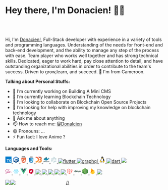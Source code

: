 # Hey there, I'm Donacien! 👨‍💻
<br />
<br />

Hi, I'm [Donacien!](), Full-Stack developer with experience in a variety of tools and programming languages. Understanding of the needs for front-end and back-end development, and the ability to manage any step of the process with ease. Team player who works well together and has strong technical skills. Dedicated, eager to work hard, pay close attention to detail, and have outstanding organizational abilities in order to contribute to the team's success. Driven to grow,learn, and succeed. 🚀 I'm from Cameroon.

**Talking about Personal Stuffs:**


- 🔭 I’m currently working on Building A Mini CMS
- 🌱 I’m currently learning Blockchain Technology
- 👯 I’m looking to collaborate on Blockchain Open Source Projects
- 🤔 I’m looking for help with improving my knowledge on blockchain technology
- 💬 Ask me about anything
- 📫 How to reach me: [@Donalcien](https://twitter.com/donalcien)
- 😄 Pronouns: ...
- ⚡ Fun fact: I love Anime ?

**Languages and Tools:**  
<br />
<a href="https://www.typescriptlang.org/" target="_blank" rel="noreferrer"> <img src="https://raw.githubusercontent.com/devicons/devicon/master/icons/typescript/typescript-original.svg" alt="typescript" width="20" height="20"/> 
<a href="https://www.w3schools.com/cpp/" target="_blank" rel="noreferrer"> <img src="https://raw.githubusercontent.com/devicons/devicon/master/icons/cplusplus/cplusplus-original.svg" alt="cplusplus" width="20" height="20"/>
<code><img height="20" src="https://raw.githubusercontent.com/github/explore/80688e429a7d4ef2fca1e82350fe8e3517d3494d/topics/html/html.png"></code>
<code><img height="20" src="https://raw.githubusercontent.com/github/explore/80688e429a7d4ef2fca1e82350fe8e3517d3494d/topics/css/css.png"></code>
 </a> <a href="https://d3js.org/" target="_blank" rel="noreferrer"> <img src="https://raw.githubusercontent.com/devicons/devicon/master/icons/d3js/d3js-original.svg" alt="d3js" width="20" height="20"/>
 <a href="https://www.docker.com/" target="_blank" rel="noreferrer"> <img src="https://raw.githubusercontent.com/devicons/devicon/master/icons/docker/docker-original-wordmark.svg" alt="docker" width="20" height="20"/>
 <a href="https://www.electronjs.org" target="_blank" rel="noreferrer"> <img src="https://raw.githubusercontent.com/devicons/devicon/master/icons/electron/electron-original.svg" alt="electron" width="20" height="20"/>  <a href="https://flutter.dev" target="_blank" rel="noreferrer"> <img src="https://www.vectorlogo.zone/logos/flutterio/flutterio-icon.svg" alt="flutter" width="20" height="20"/>
 <a href="https://graphql.org" target="_blank" rel="noreferrer"> <img src="https://www.vectorlogo.zone/logos/graphql/graphql-icon.svg" alt="graphql" width="20" height="20"/>
 <a href="https://www.linux.org/" target="_blank" rel="noreferrer"> <img src="https://raw.githubusercontent.com/devicons/devicon/master/icons/linux/linux-original.svg" alt="linux" width="20" height="20"/>
 </a> <a href="https://dart.dev" target="_blank" rel="noreferrer"> <img src="https://www.vectorlogo.zone/logos/dartlang/dartlang-icon.svg" alt="dart" width="20" height="20"/>
<code><img height="20" src="https://raw.githubusercontent.com/jmnote/z-icons/master/svg/javascript.svg"></code>

<code><img height="20" src="https://raw.githubusercontent.com/github/explore/80688e429a7d4ef2fca1e82350fe8e3517d3494d/topics/sass/sass.png"></code>
<code><img height="20" src="https://raw.githubusercontent.com/github/explore/80688e429a7d4ef2fca1e82350fe8e3517d3494d/topics/react/react.png"></code>
<code><img height="20" src="https://raw.githubusercontent.com/github/explore/80688e429a7d4ef2fca1e82350fe8e3517d3494d/topics/vue/vue.png"></code>
<code><img height="20" src="https://raw.githubusercontent.com/github/explore/80688e429a7d4ef2fca1e82350fe8e3517d3494d/topics/angular/angular.png"></code>
<code><img height="20" src="https://raw.githubusercontent.com/jmnote/z-icons/master/svg/bash.svg"></code>
<code><img height="20" src="https://raw.githubusercontent.com/jmnote/z-icons/master/svg/c.svg"></code>
<code><img height="20" src="https://raw.githubusercontent.com/jmnote/z-icons/master/16x16/python.png"></code>
<code><img height="20" src="https://raw.githubusercontent.com/jmnote/z-icons/master/svg/git.svg"></code>
<code><img height="20" src="https://raw.githubusercontent.com/jmnote/z-icons/master/svg/php.svg"></code>
<code><img height="20" src="https://raw.githubusercontent.com/github/explore/80688e429a7d4ef2fca1e82350fe8e3517d3494d/topics/laravel/laravel.png"></code>
<code><img height="20" src="https://raw.githubusercontent.com/github/explore/80688e429a7d4ef2fca1e82350fe8e3517d3494d/topics/django/django.png"></code>
<code><img height="20" src="https://raw.githubusercontent.com/github/explore/80688e429a7d4ef2fca1e82350fe8e3517d3494d/topics/nodejs/nodejs.png"></code>
<code><img height="20" src="https://raw.githubusercontent.com/github/explore/80688e429a7d4ef2fca1e82350fe8e3517d3494d/topics/firebase/firebase.png"></code>
<code><img height="20" src="https://raw.githubusercontent.com/jmnote/z-icons/master/svg/github.svg"></code>


/*<img align="left" src="https://github-readme-stats.vercel.app/api?username=donalawa&show_icons=true&theme=radical"/>*/
<img align="left" width="35%" src="https://github-readme-stats.vercel.app/api/top-langs/?username=donalawa&layout=compact"/>
